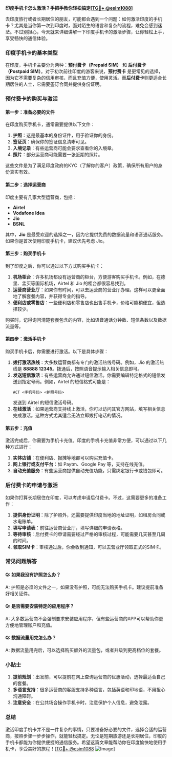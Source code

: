 **印度手机卡怎么激活？手把手教你轻松搞定[[TG💪+ @esim1088](https://t.me/s/esim1088)]**

去印度旅行或者长期居住的朋友，可能都会遇到一个问题：如何激活印度的手机卡？尤其是当你第一次到印度时，面对陌生的语言和复杂的流程，难免会感到迷茫。不过别担心，今天就来详细讲解一下印度手机卡的激活步骤，让你轻松上手，享受畅快的通信体验。

### 印度手机卡的基本类型

在印度，手机卡主要分为两种：**预付费卡（Prepaid SIM）** 和 **后付费卡（Postpaid SIM）**。对于初次前往印度的游客来说，**预付费卡** 是更常见的选择，因为它不需要复杂的信用审核，而且充值方便，使用灵活。而**后付费卡**则更适合长期居住的人士，它需要签订合同并提供身份证明。

### 预付费卡的购买与激活

#### 第一步：准备必要的文件

在印度购买手机卡，通常需要提供以下文件：

1. **护照**：这是最基本的身份证件，用于验证你的身份。
2. **签证页**：确保你的签证信息清晰可见。
3. **入境记录**：有些运营商可能会要求查看你的入境章。
4. **照片**：部分运营商可能需要一张近期的照片。

这些文件是为了满足印度政府的KYC（了解你的客户）政策，确保所有用户的身份真实有效。

#### 第二步：选择运营商

印度主要有几家大型运营商，包括：

- **Airtel**
- **Vodafone Idea**
- **Jio**
- **BSNL**

其中，**Jio** 是最受欢迎的选择之一，因为它提供免费的数据流量和语音通话服务。如果你是首次使用印度手机卡，建议优先考虑 Jio。

#### 第三步：购买手机卡

到了印度之后，你可以通过以下方式购买手机卡：

1. **机场柜台**：许多机场都设有运营商的柜台，方便游客购买手机卡。例如，在德里、孟买等国际机场，Airtel 和 Jio 的柜台都很容易找到。
2. **运营商营业厅**：如果你有时间，可以去运营商的营业厅办理。这样可以更全面地了解套餐内容，并获得专业的指导。
3. **便利店或零售店**：一些便利店和零售店也出售手机卡，价格可能稍便宜，但选择较少。

购买时，记得询问清楚套餐包含的内容，比如语音通话分钟数、短信条数以及数据流量等。

#### 第四步：激活手机卡

购买手机卡后，你需要进行激活。以下是具体步骤：

1. **拨打激活热线**：大多数运营商都有专门的激活热线号码。例如，Jio 的激活热线是 **88888 12345**。拨通后，按照语音提示输入相关信息即可。
2. **发送短信激活**：有些运营商允许通过短信激活。你需要编辑特定格式的短信发送到指定号码。例如，Airtel 的短信格式可能是：
   ```
   ACT <手机号码> <护照号码>
   ```
   发送到 Airtel 的短信激活号码。
3. **在线激活**：如果运营商支持线上激活，你可以访问其官方网站，填写相关信息完成激活。这种方式尤其适合无法立即拨打电话的情况。

#### 第五步：充值

激活完成后，你需要为手机卡充值。印度的手机卡充值非常方便，可以通过以下几种方式进行：

1. **实体店铺**：在便利店、报摊等地都可以购买充值卡。
2. **网上银行或支付平台**：如 Paytm、Google Pay 等，支持在线充值。
3. **自动充值服务**：有些运营商提供自动充值功能，只需绑定银行卡或钱包即可。

### 后付费卡的申请与激活

如果你打算长期居住在印度，可以考虑申请后付费卡。不过，这需要更多的准备工作：

1. **提供身份证明**：除了护照外，还需要提供印度当地的地址证明，如租房合同或水电账单。
2. **填写申请表**：前往运营商营业厅，填写详细的申请表格。
3. **等待审核**：后付费卡的申请需要经过严格的审核过程，可能需要几天甚至几周的时间。
4. **领取SIM卡**：审核通过后，你会收到通知，可以去营业厅领取正式的SIM卡。

### 常见问题解答

#### Q: 如果我没有护照怎么办？
A: 护照是必须的文件之一，如果没有护照，可能无法购买手机卡。建议提前准备好相关证件。

#### Q: 是否需要安装特定的应用程序？
A: 大多数运营商不会强制要求安装应用程序，但有些运营商的APP可以帮助你更方便地管理账户和充值。

#### Q: 数据流量用完怎么办？
A: 数据流量用完后，可以选择购买额外的流量包，或者升级到更高档位的套餐。

### 小贴士

1. **提前规划**：出发前，可以提前在网上查询运营商的优惠活动，选择最适合自己的套餐。
2. **多语言支持**：很多运营商的客服支持多种语言，包括英语和印地语，不用担心沟通障碍。
3. **注意安全**：在公共场合操作手机卡时，注意保护个人信息，避免泄露。

### 总结

激活印度手机卡并不是一件复杂的事情，只要准备好必要的文件，选择合适的运营商，按照步骤一步步操作，就能轻松搞定。无论是短期旅游还是长期居住，印度的手机卡都能为你提供便捷的通信服务。希望这篇文章能帮助你在印度愉快地使用手机卡，享受美好的旅程！[[TG💪+ @esim1088](https://t.me/s/esim1088) ![Image](https://i.postimg.cc/4NQfJmqS/Snipaste-2025-05-13-00-14-12.png)]